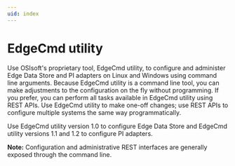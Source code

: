 ```yaml
---
uid: index
---
```


# EdgeCmd utility

Use OSIsoft's proprietary tool, EdgeCmd utility, to configure and administer Edge Data Store and PI adapters on Linux and Windows using command line arguments. Because EdgeCmd utility is a command line tool, you can make adjustments to the configuration on the fly without programming. If you prefer, you can perform all tasks available in EdgeCmd utility using REST APIs. Use EdgeCmd utility to make one-off changes; use REST APIs to configure multiple systems the same way programmatically.

Use EdgeCmd utility version 1.0 to configure Edge Data Store and EdgeCmd utility versions 1.1 and 1.2 to configure PI adapters.

**Note:** Configuration and administrative REST interfaces are generally exposed through the command line.

